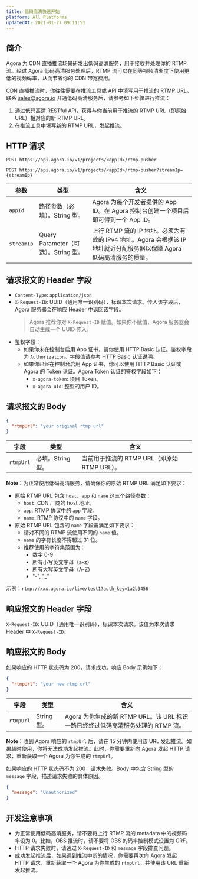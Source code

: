 ```yaml
---
title: 低码高清快速开始
platform: All Platforms
updatedAt: 2021-01-27 09:11:51
---
```


## 简介

Agora 为 CDN 直播推流场景研发出低码高清服务，用于接收并处理你的 RTMP 流。经过 Agora 低码高清服务处理后，RTMP 流可以在同等视频清晰度下使用更低的视频码率，从而节省你的 CDN 带宽费用。

CDN 直播推流时，你往往需要在推流工具或 API 中填写用于推流的 RTMP URL。联系 sales@agora.io 开通低码高清服务后，请参考如下步骤进行推流：

1. 通过低码高清 RESTful API，获得与你当前用于推流的 RTMP URL（即原始 URL）相对应的新 RTMP URL。
2. 在推流工具中填写新的 RTMP URL，发起推流。

## HTTP 请求

```http
POST https://api.agora.io/v1/projects/<appId>/rtmp-pusher
```

```http
POST https://api.agora.io/v1/projects/<appId>/rtmp-pusher?streamIp={streamIp}
```

| 参数       | 类型                                 | 含义                                                                                                                  |
| ---------- | ------------------------------------ | --------------------------------------------------------------------------------------------------------------------- |
| `appId`    | 路径参数（必填）。String 型。        | Agora 为每个开发者提供的 App ID。在 Agora 控制台创建一个项目后即可得到一个 App ID。                                   |
| `streamIp` | Query Parameter（可选）。String 型。 | 上行 RTMP 流的 IP 地址。必须为有效的 IPv4 地址。Agora 会根据该 IP 地址就近分配服务器以保障 Agora 低码高清服务的质量。 |

## 请求报文的 Header 字段

- `Content-Type`: `application/json`
- `X-Request-ID`: UUID（通用唯一识别码），标识本次请求。传入该字段后，Agora 服务器会在响应 Header 中返回该字段。
  > Agora 推荐你对 `X-Request-ID` 赋值。如果你不赋值，Agora 服务器会自动生成一个 UUID 传入。
- 鉴权字段：
  - 如果你未在控制台启用 App 证书，请你使用 HTTP Basic 认证。鉴权字段为 `Authorization`。字段值请参考 [HTTP Basic 认证说明](https://docs.agora.io/cn/faq/restful_authentication)。
  - 如果你已经在控制台启用 App 证书，你可以使用 HTTP Basic 认证或 Agora 的 Token 认证。Agora Token 认证的鉴权字段如下：
    - `x-agora-token`: 项目 Token。
    - `x-agora-uid`: 整型的用户 ID。

## 请求报文的 Body

```json
{
  "rtmpUrl": "your original rtmp url"
}
```

| 字段      | 类型              | 含义                                         |
| --------- | ----------------- | -------------------------------------------- |
| `rtmpUrl` | 必填。String 型。 | 当前用于推流的 RTMP URL（即原始 RTMP URL）。 |

**Note**：为正常使用低码高清服务，请确保你的原始 RTMP URL 满足如下要求：

- 原始 RTMP URL 包含 `host`、`app` 和 `name` 这三个路径参数：
  - `host`: CDN 厂商的 host 地址。
  - `app`: RTMP 协议中的 `app` 字段。
  - `name`: RTMP 协议中的 `name` 字段。
- 原始 RTMP URL 包含的 `name` 字段需满足如下要求：
  - 请对不同的 RTMP 流使用不同的 `name` 值。
  - `name` 的字符长度不得超过 31 位。
  - 推荐使用的字符集范围为：
    - 数字 0-9
    - 所有小写英文字母（a-z）
    - 所有大写英文字母（A-Z）
    - "-", "\_"

示例：`rtmp://xxx.agora.io/live/test1?auth_key=1a2b3456`

## 响应报文的 Header 字段

`X-Request-ID`: UUID（通用唯一识别码），标识本次请求。该值为本次请求 Header 中 `X-Request-ID`。

## 响应报文的 Body

如果响应的 HTTP 状态码为 200，请求成功。响应 Body 示例如下：

```json
{
  "rtmpUrl": "your new rtmp url"
}
```

| 字段      | 类型        | 含义                                                                             |
| --------- | ----------- | -------------------------------------------------------------------------------- |
| `rtmpUrl` | String 型。 | Agora 为你生成的新 RTMP URL。该 URL 标识一路已经经过低码高清服务处理的 RTMP 流。 |

**Note**：收到 Agora 响应的 `rtmpUrl` 后，请在 15 分钟内使用该 URL 发起推流。如果超时使用，你将无法成功发起推流。此时，你需要重新向 Agora 发起 HTTP 请求，重新获取一个 Agora 为你生成的 `rtmpUrl`。

如果响应的 HTTP 状态码不为 200，请求失败。Body 中包含 String 型的 `message` 字段，描述请求失败的具体原因。

```json
{
  "message": "Unauthorized"
}
```

## 开发注意事项

- 为正常使用低码高清服务，请不要将上行 RTMP 流的 metadata 中的视频码率设为 0。比如，OBS 推流时，请不要将 OBS 的码率控制模式设置为 CRF。
- HTTP 请求失败时，请通过 `X-Request-ID` 和 `message` 字段排查问题。
- 成功发起推流后，如果遇到推流中断的情况，你需要再次向 Agora 发起 HTTP 请求，重新获取一个 Agora 为你生成的 `rtmpUrl`，并使用该 URL 重新发起推流。

